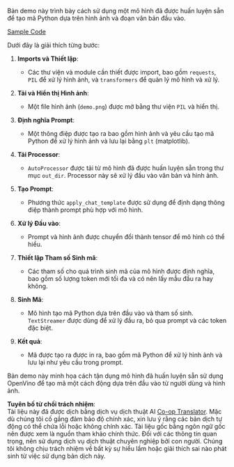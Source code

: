 <!--
CO_OP_TRANSLATOR_METADATA:
{
  "original_hash": "d7d7afa242a4a041ff4193546d4baf16",
  "translation_date": "2025-05-09T20:01:19+00:00",
  "source_file": "md/02.Application/04.Vision/Phi3/E2E_OpenVino_Phi3Vision.md",
  "language_code": "vi"
}
-->
Bản demo này trình bày cách sử dụng một mô hình đã được huấn luyện sẵn để tạo mã Python dựa trên hình ảnh và đoạn văn bản đầu vào.

[Sample Code](../../../../../../code/06.E2E/E2E_OpenVino_Phi3-vision.ipynb)

Dưới đây là giải thích từng bước:

1. **Imports và Thiết lập**:
   - Các thư viện và module cần thiết được import, bao gồm `requests`, `PIL` để xử lý hình ảnh, và `transformers` để quản lý mô hình và xử lý.

2. **Tải và Hiển thị Hình ảnh**:
   - Một file hình ảnh (`demo.png`) được mở bằng thư viện `PIL` và hiển thị.

3. **Định nghĩa Prompt**:
   - Một thông điệp được tạo ra bao gồm hình ảnh và yêu cầu tạo mã Python để xử lý hình ảnh và lưu lại bằng `plt` (matplotlib).

4. **Tải Processor**:
   - `AutoProcessor` được tải từ mô hình đã được huấn luyện sẵn trong thư mục `out_dir`. Processor này sẽ xử lý đầu vào văn bản và hình ảnh.

5. **Tạo Prompt**:
   - Phương thức `apply_chat_template` được sử dụng để định dạng thông điệp thành prompt phù hợp với mô hình.

6. **Xử lý Đầu vào**:
   - Prompt và hình ảnh được chuyển đổi thành tensor để mô hình có thể hiểu.

7. **Thiết lập Tham số Sinh mã**:
   - Các tham số cho quá trình sinh mã của mô hình được định nghĩa, bao gồm số lượng token mới tối đa và có nên lấy mẫu đầu ra hay không.

8. **Sinh Mã**:
   - Mô hình tạo mã Python dựa trên đầu vào và tham số sinh. `TextStreamer` được dùng để xử lý đầu ra, bỏ qua prompt và các token đặc biệt.

9. **Kết quả**:
   - Mã được tạo ra được in ra, bao gồm mã Python để xử lý hình ảnh và lưu lại như yêu cầu trong prompt.

Bản demo này minh họa cách tận dụng mô hình đã huấn luyện sẵn sử dụng OpenVino để tạo mã một cách động dựa trên đầu vào từ người dùng và hình ảnh.

**Tuyên bố từ chối trách nhiệm**:  
Tài liệu này đã được dịch bằng dịch vụ dịch thuật AI [Co-op Translator](https://github.com/Azure/co-op-translator). Mặc dù chúng tôi cố gắng đảm bảo độ chính xác, xin lưu ý rằng các bản dịch tự động có thể chứa lỗi hoặc không chính xác. Tài liệu gốc bằng ngôn ngữ gốc nên được xem là nguồn tham khảo chính thức. Đối với các thông tin quan trọng, nên sử dụng dịch vụ dịch thuật chuyên nghiệp bởi con người. Chúng tôi không chịu trách nhiệm về bất kỳ sự hiểu lầm hoặc giải thích sai nào phát sinh từ việc sử dụng bản dịch này.